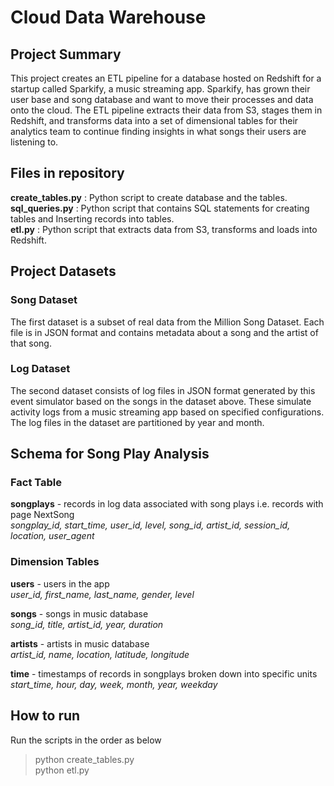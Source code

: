 # Cloud Data Warehouse

## Project Summary

This project creates an ETL pipeline for a database hosted on Redshift for a startup called Sparkify, a music streaming app. Sparkify, has grown their user base and song database and want to move their processes and data onto the cloud.
The ETL pipeline extracts their data from S3, stages them in Redshift, and transforms data into a set of dimensional tables for their analytics team to continue finding insights in what songs their users are listening to.


## Files in repository

**create_tables.py** : Python script to create database and the tables.   
**sql_queries.py**   : Python script that contains SQL statements for creating tables and Inserting records into tables.  
**etl.py**           : Python script that extracts data from S3, transforms and loads into Redshift.   


## Project Datasets

### Song Dataset

The first dataset is a subset of real data from the Million Song Dataset. Each file is in JSON format and contains metadata about a song and the 
artist of that song.

### Log Dataset

The second dataset consists of log files in JSON format generated by this event simulator based on the songs in the dataset above. These simulate activity logs from a music streaming app based on specified configurations.
The log files in the dataset are partitioned by year and month. 


## Schema for Song Play Analysis

### Fact Table

**songplays** - records in log data associated with song plays i.e. records with page NextSong   
*songplay_id, start_time, user_id, level, song_id, artist_id, session_id, location, user_agent*

### Dimension Tables

**users** - users in the app  
*user_id, first_name, last_name, gender, level*

**songs** - songs in music database  
*song_id, title, artist_id, year, duration*

**artists** - artists in music database  
*artist_id, name, location, latitude, longitude*

**time** - timestamps of records in songplays broken down into specific units  
*start_time, hour, day, week, month, year, weekday*


## How to run

Run the scripts in the order as below

> python create_tables.py   
> python etl.py
